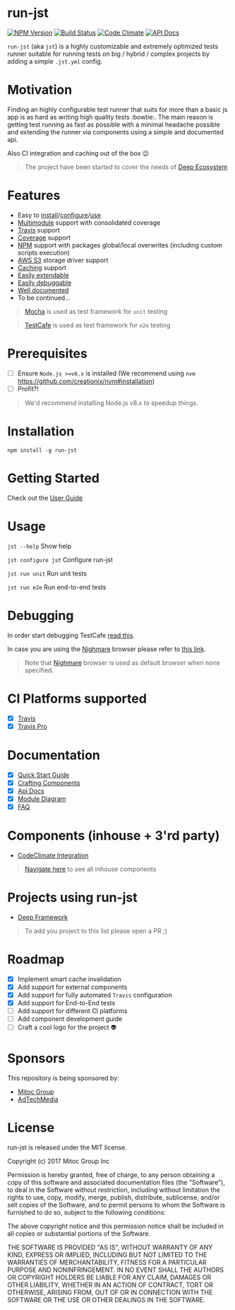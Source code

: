 run-jst
========

[![NPM Version](https://img.shields.io/npm/v/run-jst.svg?maxAge=0)](https://npmjs.org/package/run-jst)
[![Build Status](https://travis-ci.org/MitocGroup/run-jst.svg?branch=master&maxAge=0)](https://travis-ci.org/MitocGroup/run-jst)
[![Code Climate](https://codeclimate.com/github/MitocGroup/run-jst/badges/gpa.svg?maxAge=0)](https://codeclimate.com/github/MitocGroup/run-jst)
[![API Docs](https://mitocgroup.github.io/run-jst/api/badge.svg?maxAge=0)](https://mitocgroup.github.io/run-jst/api/)

`run-jst` (aka `jst`) is a highly customizable and extremely optimized tests runner
suitable for running tests on big / hybrid / complex projects by adding a simple `.jst.yml` config.

# Motivation

Finding an highly configurable test runner that suits for more than a basic js app
is as hard as writing high quality tests :bowtie:. The main reason is getting test running as fast as possible
with a minimal headache possible and extending the runner via components using a simple and documented api.

Also CI integration and caching out of the box :wink:

> The project have been started to cover the needs of [Deep Ecosystem](https://github.com/MitocGroup/deep-framework)

# Features

- Easy to [install](https://github.com/MitocGroup/run-jst#installation)/[configure](https://github.com/MitocGroup/run-jst/blob/master/docs/guide.md#configuring-github-project)/[use](https://github.com/MitocGroup/run-jst#usage)
- [Multimodule](https://github.com/MitocGroup/deep-framework/blob/master/.jst.yml#L58) support with consolidated coverage
- [Travis](https://travis-ci.org) support
- [Coverage](https://istanbul.js.org) support
- [NPM](https://www.npmjs.com) support with packages global/local overwrites (including custom scripts execution)
- [AWS S3](https://aws.amazon.com/s3/) storage driver support
- [Caching](https://github.com/MitocGroup/run-jst/blob/master/bin/templates/.jst.yml#L10) support
- [Easily extendable](https://github.com/MitocGroup/run-jst#components-inhouse--3rd-party)
- [Easily debuggable](https://github.com/MitocGroup/run-jst#debugging)
- [Well documented](https://github.com/MitocGroup/run-jst#documentation)
- To be continued...

> [Mocha](http://mochajs.org) is used as test framework for `unit` testing

> [TestCafe](https://devexpress.github.io/testcafe/) is used as test framework for `e2e` testing

# Prerequisites

- [ ] Ensure `Node.js >=v6.x` is installed (We recommend using `nvm` https://github.com/creationix/nvm#installation)
- [ ] Profit?!

> We'd recommend installing Node.js v8.x to speedup things.

# Installation

`npm install -g run-jst`

# Getting Started

Check out the [User Guide](https://github.com/MitocGroup/run-jst/blob/master/docs/guide.md#configuring-github-project)

# Usage

`jst --help` Show help

`jst configure jst` Configure run-jst

`jst run unit` Run unit tests

`jst run e2e` Run end-to-end tests

# Debugging

In order start debugging TestCafe [read this](http://devexpress.github.io/testcafe/documentation/test-api/debugging.html).

In case you are using the [Nighmare](https://github.com/ryx/testcafe-browser-provider-nightmare) browser please refer to [this link](https://github.com/ryx/testcafe-browser-provider-nightmare#debugging).

> Note that [Nighmare](https://github.com/ryx/testcafe-browser-provider-nightmare) browser is used as default browser when none specified.

# CI Platforms supported

- [x] [Travis](https://travis-ci.org)
- [x] [Travis Pro](https://travis-ci.com)

# Documentation

- [x] [Quick Start Guide](https://github.com/MitocGroup/run-jst/blob/master/docs/guide.md)
- [x] [Crafting Components](https://github.com/MitocGroup/run-jst/blob/master/docs/component-guide.md)
- [x] [Api Docs](https://mitocgroup.github.io/run-jst/api/identifiers.html)
- [x] [Module Diagram](https://mitocgroup.github.io/run-jst/module-diagram.html)
- [x] [FAQ](https://github.com/MitocGroup/run-jst/blob/master/docs/faq.md)

# Components (inhouse + 3'rd party)

- [CodeClimate Integration](https://github.com/MitocGroup/run-jst/blob/master/components/codeclimate/README.md)

> [Navigate here](https://github.com/MitocGroup/run-jst/tree/master/components) to see all inhouse components

# Projects using run-jst

- [Deep Framework](https://github.com/MitocGroup/deep-framework)

> To add you project to this list please open a PR ;)

# Roadmap

- [x] Implement smart cache invalidation
- [x] Add support for external components
- [x] Add support for fully automated `Travis` configuration 
- [x] Add support for End-to-End tests
- [ ] Add support for different CI platforms
- [ ] Add component development guide
- [ ] Craft a cool logo for the project :alien:

# Sponsors

This repository is being sponsored by:

- [Mitoc Group](https://www.mitocgroup.com)
- [AdTechMedia](https://www.adtechmedia.io)

# License

run-jst is released under the MIT license.

Copyright (c) 2017 Mitoc Group Inc

Permission is hereby granted, free of charge, to any person obtaining a copy
of this software and associated documentation files (the "Software"), to deal
in the Software without restriction, including without limitation the rights
to use, copy, modify, merge, publish, distribute, sublicense, and/or sell
copies of the Software, and to permit persons to whom the Software is
furnished to do so, subject to the following conditions:

The above copyright notice and this permission notice shall be included in all
copies or substantial portions of the Software.

THE SOFTWARE IS PROVIDED "AS IS", WITHOUT WARRANTY OF ANY KIND, EXPRESS OR
IMPLIED, INCLUDING BUT NOT LIMITED TO THE WARRANTIES OF MERCHANTABILITY,
FITNESS FOR A PARTICULAR PURPOSE AND NONINFRINGEMENT. IN NO EVENT SHALL THE
AUTHORS OR COPYRIGHT HOLDERS BE LIABLE FOR ANY CLAIM, DAMAGES OR OTHER
LIABILITY, WHETHER IN AN ACTION OF CONTRACT, TORT OR OTHERWISE, ARISING FROM,
OUT OF OR IN CONNECTION WITH THE SOFTWARE OR THE USE OR OTHER DEALINGS IN THE
SOFTWARE.


